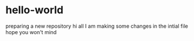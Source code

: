 # hello-world
preparing a new repository
hi all
I am making some changes in the intial file
hope you won't mind
